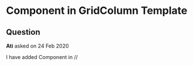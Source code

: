 # Component in GridColumn Template

## Question

**Ati** asked on 24 Feb 2020

I have added Component in <TelerikGrid>/<GridColumn>/<Template>. Grid is loading based on data in a text field. All columns are getting update except column having component. <GridColumns> <GridColumn Field="@(nameof(Fee.FEE_ID))" Title="STD"> <Template> @{ Fee Fee=context as Fee; <RTP_SMS.Pages.Components.CompStdNN id="@Fee.FEE_ID"></RTP_SMS.Pages.Components.CompStdNN> } </Template> </GridColumn> </GridColumns>

## Answer

**Marin Bratanov** answered on 24 Feb 2020

Hello Atif, Can you confirm that the CompStdNN uses the OnParametersSet/OnParametersSetAsync event to update? Once instantiated the first time in the grid, if the grid data changes, the child component will only receive new parameters, it will not initialize from scratch, so logic running in the OnInitialized event will not fire. Regards, Marin Bratanov

### Response

**Atif** answered on 24 Feb 2020

I did not added OnParametersSet or OnParametersSetAsync, but after adding it resolved issue. Thanks for quick response.
